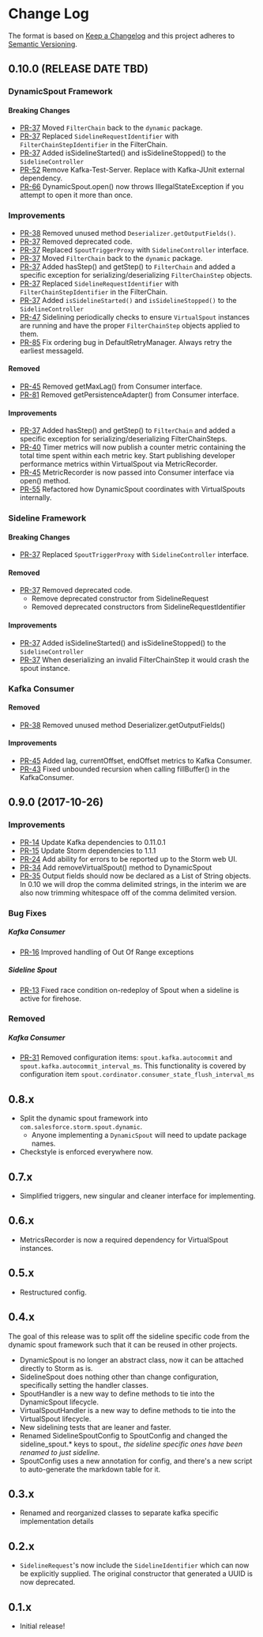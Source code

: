 # Change Log
The format is based on [Keep a Changelog](http://keepachangelog.com/)
and this project adheres to [Semantic Versioning](http://semver.org/).

## 0.10.0 (RELEASE DATE TBD)

### DynamicSpout Framework
#### Breaking Changes
- [PR-37](https://github.com/salesforce/storm-dynamic-spout/pull/37) Moved `FilterChain` back to the `dynamic` package.
- [PR-37](https://github.com/salesforce/storm-dynamic-spout/pull/37) Replaced `SidelineRequestIdentifier` with `FilterChainStepIdentifier` in the FilterChain.
- [PR-37](https://github.com/salesforce/storm-dynamic-spout/pull/37) Added isSidelineStarted() and isSidelineStopped() to the `SidelineController`
- [PR-52](https://github.com/salesforce/storm-dynamic-spout/pull/52) Remove Kafka-Test-Server.  Replace with Kafka-JUnit external dependency.
- [PR-66](https://github.com/salesforce/storm-dynamic-spout/pull/66) DynamicSpout.open() now throws IllegalStateException if you attempt to open it more than once.

### Improvements
- [PR-38](https://github.com/salesforce/storm-dynamic-spout/pull/38) Removed unused method `Deserializer.getOutputFields()`.
- [PR-37](https://github.com/salesforce/storm-dynamic-spout/pull/37) Removed deprecated code.
- [PR-37](https://github.com/salesforce/storm-dynamic-spout/pull/37) Replaced `SpoutTriggerProxy` with `SidelineController` interface.
- [PR-37](https://github.com/salesforce/storm-dynamic-spout/pull/37) Moved `FilterChain` back to the `dynamic` package. 
- [PR-37](https://github.com/salesforce/storm-dynamic-spout/pull/37) Added hasStep() and getStep() to `FilterChain` and added a specific exception for serializing/deserializing `FilterChainStep` objects. 
- [PR-37](https://github.com/salesforce/storm-dynamic-spout/pull/37) Replaced `SidelineRequestIdentifier` with `FilterChainStepIdentifier` in the FilterChain.
- [PR-37](https://github.com/salesforce/storm-dynamic-spout/pull/37) Added `isSidelineStarted()` and `isSidelineStopped()` to the `SidelineController`
- [PR-47](https://github.com/salesforce/storm-dynamic-spout/pull/47) Sidelining periodically checks to ensure `VirtualSpout` instances are running and have the proper `FilterChainStep` objects applied to them.
- [PR-85](https://github.com/salesforce/storm-dynamic-spout/pull/85) Fix ordering bug in DefaultRetryManager. Always retry the earliest messageId. 

#### Removed
- [PR-45](https://github.com/salesforce/storm-dynamic-spout/pull/45) Removed getMaxLag() from Consumer interface.
- [PR-81](https://github.com/salesforce/storm-dynamic-spout/pull/81) Removed getPersistenceAdapter() from Consumer interface.

#### Improvements
- [PR-37](https://github.com/salesforce/storm-dynamic-spout/pull/37) Added hasStep() and getStep() to `FilterChain` and added a specific exception for serializing/deserializing FilterChainSteps.
- [PR-40](https://github.com/salesforce/storm-dynamic-spout/pull/40) Timer metrics will now publish a counter metric containing the total time spent within each metric key.  Start publishing developer performance metrics within VirtualSpout via MetricRecorder.
- [PR-45](https://github.com/salesforce/storm-dynamic-spout/pull/45) MetricRecorder is now passed into Consumer interface via open() method.
- [PR-55](https://github.com/salesforce/storm-dynamic-spout/pull/55) Refactored how DynamicSpout coordinates with VirtualSpouts internally.

### Sideline Framework
#### Breaking Changes
- [PR-37](https://github.com/salesforce/storm-dynamic-spout/pull/37) Replaced `SpoutTriggerProxy` with `SidelineController` interface.

#### Removed
- [PR-37](https://github.com/salesforce/storm-dynamic-spout/pull/37) Removed deprecated code.
    - Remove deprecated constructor from SidelineRequest
    - Removed deprecated constructors from SidelineRequestIdentifier
    
#### Improvements
- [PR-37](https://github.com/salesforce/storm-dynamic-spout/pull/37) Added isSidelineStarted() and isSidelineStopped() to the `SidelineController`
- [PR-37](https://github.com/salesforce/storm-dynamic-spout/pull/37) When deserializing an invalid FilterChainStep it would crash the spout instance.

### Kafka Consumer
#### Removed
- [PR-38](https://github.com/salesforce/storm-dynamic-spout/pull/38) Removed unused method Deserializer.getOutputFields()

#### Improvements
- [PR-45](https://github.com/salesforce/storm-dynamic-spout/pull/45) Added lag, currentOffset, endOffset metrics to Kafka Consumer.
- [PR-43](https://github.com/salesforce/storm-dynamic-spout/pull/43) Fixed unbounded recursion when calling fillBuffer() in the KafkaConsumer.


## 0.9.0 (2017-10-26)
### Improvements
- [PR-14](https://github.com/salesforce/storm-dynamic-spout/pull/14) Update Kafka dependencies to 0.11.0.1
- [PR-15](https://github.com/salesforce/storm-dynamic-spout/pull/15) Update Storm dependencies to 1.1.1
- [PR-24](https://github.com/salesforce/storm-dynamic-spout/pull/24) Add ability for errors to be reported up to the Storm web UI.
- [PR-34](https://github.com/salesforce/storm-dynamic-spout/pull/34) Add removeVirtualSpout() method to DynamicSpout
- [PR-35](https://github.com/salesforce/storm-dynamic-spout/pull/35/files) Output fields should now be declared as a List of String objects. In 0.10 we will drop the comma delimited strings, in the interim we are also now trimming whitespace off of the comma delimited version. 

### Bug Fixes
##### Kafka Consumer
- [PR-16](https://github.com/salesforce/storm-dynamic-spout/pull/16) Improved handling of Out Of Range exceptions
##### Sideline Spout
- [PR-13](https://github.com/salesforce/storm-dynamic-spout/pull/13) Fixed race condition on-redeploy of Spout when a 
sideline is active for firehose.

### Removed
##### Kafka Consumer
- [PR-31](https://github.com/salesforce/storm-dynamic-spout/pull/31) Removed configuration items: `spout.kafka.autocommit` and `spout.kafka.autocommit_interval_ms`.  This functionality is covered by configuration item `spout.cordinator.consumer_state_flush_interval_ms`

## 0.8.x
- Split the dynamic spout framework into `com.salesforce.storm.spout.dynamic`.
  - Anyone implementing a `DynamicSpout` will need to update package names.
- Checkstyle is enforced everywhere now.

## 0.7.x
- Simplified triggers, new singular and cleaner interface for implementing.

## 0.6.x
- MetricsRecorder is now a required dependency for VirtualSpout instances.

## 0.5.x
- Restructured config.

## 0.4.x
The goal of this release was to split off the sideline specific code from the dynamic spout framework such that it can be reused in other projects. 
- DynamicSpout is no longer an abstract class, now it can be attached directly to Storm as is.
- SidelineSpout does nothing other than change configuration, specifically setting the handler classes.
- SpoutHandler is a new way to define methods to tie into the DynamicSpout lifecycle.
- VirtualSpoutHandler is a new way to define methods to tie into the VirtualSpout lifecycle.
- New sidelining tests that are leaner and faster.
- Renamed SidelineSpoutConfig to SpoutConfig and changed the sideline_spout.* keys to spout.*, the sideline specific ones have been renamed to just sideline.*
- SpoutConfig uses a new annotation for config, and there's a new script to auto-generate the markdown table for it.

## 0.3.x
- Renamed and reorganized classes to separate kafka specific implementation details

## 0.2.x
- `SidelineRequest`'s now include the `SidelineIdentifier` which can now be explicitly supplied.  The original constructor that generated a UUID is now deprecated. 

## 0.1.x
- Initial release!

